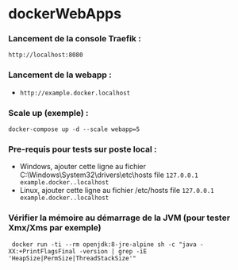 # dockerWebApps

### Lancement de la console Traefik :
```http://localhost:8080```

### Lancement de la webapp :
  * ```http://example.docker.localhost```

### Scale up (exemple) :
```docker-compose up -d --scale webapp=5```

### Pre-requis pour tests sur poste local :
  * Windows, ajouter cette ligne au fichier C:\Windows\System32\drivers\etc\hosts file
```127.0.0.1 example.docker..localhost```
  * Linux, ajouter cette ligne au fichier /etc/hosts file
```127.0.0.1 example.docker..localhost```


### Vérifier la mémoire au démarrage de la JVM (pour tester Xmx/Xms par exemple)
```
 docker run -ti --rm openjdk:8-jre-alpine sh -c "java -XX:+PrintFlagsFinal -version | grep -iE 'HeapSize|PermSize|ThreadStackSize'"
```